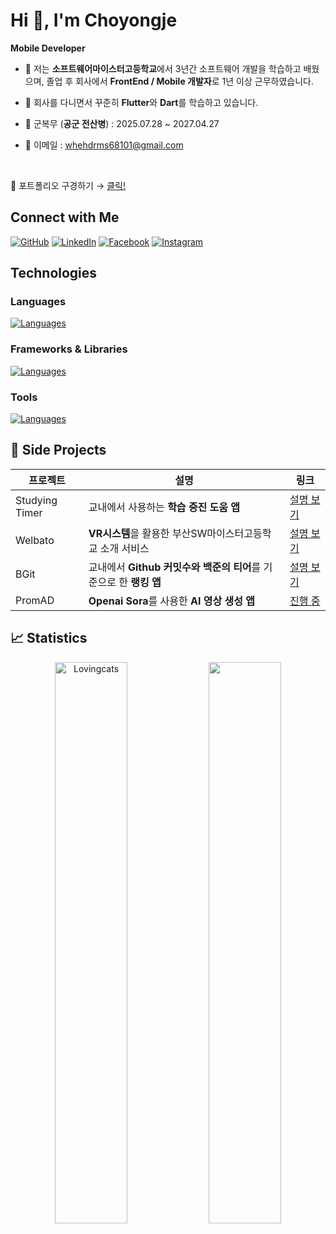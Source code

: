 #  Hi 👋, I'm Choyongje

 **Mobile Developer**

- 🔭 저는 **소프트웨어마이스터고등학교**에서 3년간 소프트웨어 개발을 학습하고 배웠으며, 졸업 후 회사에서 **FrontEnd / Mobile 개발자**로 1년 이상 근무하였습니다.

- 🌱 회사를 다니면서 꾸준히 **Flutter**와 **Dart**를 학습하고 있습니다.
  
- 💂 군복무 (**공군 전산병**) :  2025.07.28 ~ 2027.04.27

- 📧 이메일 : whehdrms68101@gmail.com
  
<br>

👀 포트폴리오 구경하기 → [클릭!](https://lovingcats.github.io/Portfolio_flutter/)

## Connect with Me

<p align="left">
	<a href="https://github.com/Lovingcats"><img src="https://img.icons8.com/bubbles/50/000000/github.png" alt="GitHub"/></a>
	<a href="https://www.linkedin.com/in/%EC%9A%A9%EC%A0%9C-%EC%A1%B0-03a1722a2/"><img src="https://img.icons8.com/bubbles/50/000000/linkedin.png" alt="LinkedIn"/></a>
	<a href="https://www.facebook.com/profile.php?id=100011212391276"><img src="https://img.icons8.com/bubbles/50/000000/facebook-new.png" alt="Facebook"/></a>
	<a href="https://www.instagram.com/qkqh.5/"><img src="https://img.icons8.com/bubbles/50/000000/instagram.png" alt="Instagram"/></a>	
</p>


## Technologies

### Languages
[![Languages](https://skillicons.dev/icons?i=dart,mysql,kotlin,html,css,js,md)](https://skillicons.dev)

### Frameworks & Libraries
[![Languages](https://skillicons.dev/icons?i=flutter,firebase,react,nodejs)](https://skillicons.dev)


### Tools
[![Languages](https://skillicons.dev/icons?i=vscode,androidstudio,postman,figma,git,eclipse)](https://skillicons.dev)


## 📖 Side Projects

| 프로젝트 | 설명 | 링크 |
| -------- | ---- | ---- |
| Studying Timer | 교내에서 사용하는 **학습 증진 도움 앱** | [설명 보기](https://lovely-cornucopia-0ba.notion.site/Studying-Timer-53452feb60e2499dbd7f2f4688d1ca8f) |
| Welbato | **VR시스템**을 활용한 부산SW마이스터고등학교 소개 서비스 | [설명 보기](https://lovely-cornucopia-0ba.notion.site/Welbato-7a5b7bc9456443f3b876aa38e0b2f0fd) |
| BGit | 교내에서 **Github 커밋수와 백준의 티어**를 기준으로 한 **랭킹 앱** | [설명 보기](https://lovely-cornucopia-0ba.notion.site/BGIT-52fd7c184e554de1a900d933d8c1e7f7) |
| PromAD | **Openai Sora**를 사용한 **AI 영상 생성 앱** | [진행 중](https://github.com/PromAD-sora/PromAD_Sora_App) |



## 📈 Statistics
<p align="center">
  <img width="48%" src="https://github-readme-stats.vercel.app/api?username=Lovingcats&count_private=true&theme=github_dark&show_icons=true" alt="Lovingcats" />
  <a href="https://profile.codersrank.io/user/lovingcats">
    <img width="48%"src="https://cr-ss-service.azurewebsites.net/api/ScreenShot?widget=summary&username=Lovingcats&branding=false"/>
  </a>
</p>
